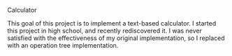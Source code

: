 Calculator

This goal of this project is to implement a text-based calculator. I started this project in high school, and recently rediscovered it. I was never satisfied with the effectiveness of my original implementation, so I replaced with an operation tree implementation.
